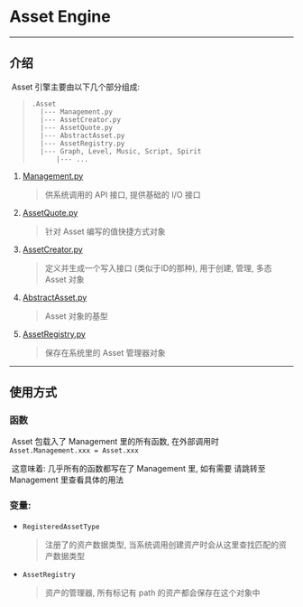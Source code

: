 # Asset Engine

---

## 介绍

​	Asset 引擎主要由以下几个部分组成:

> ```
> .Asset
> 	|--- Management.py
> 	|--- AssetCreator.py
> 	|--- AssetQuote.py
> 	|--- AbstractAsset.py
> 	|--- AssetRegistry.py
> 	|--- Graph, Level, Music, Script, Spirit
> 		|--- ...
> ```

1. [Management.py](.\AssetManagement.md)

   > 供系统调用的 API 接口, 提供基础的 I/O 接口

2. [AssetQuote.py](AssetQuote.md)

   > 针对 Asset 编写的值快捷方式对象

3. [AssetCreator.py](AssetCreator.md)

   > 定义并生成一个写入接口 (类似于ID的那种), 用于创建, 管理, 多态 Asset 对象

5. [AbstractAsset.py](AbstractAsset.md)

   > Asset 对象的基型

6. [AssetRegistry.py](AssetRegistry.md)

   > 保存在系统里的 Asset 管理器对象

---

## 使用方式

### 	函数

​		 Asset 包载入了 Management 里的所有函数, 在外部调用时 `Asset.Management.xxx = Asset.xxx`

​		这意味着: 几乎所有的函数都写在了 Management 里, 如有需要 请跳转至 Management 里查看具体的用法

### 	变量:

- `RegisteredAssetType`

  > 注册了的资产数据类型, 当系统调用创建资产时会从这里查找匹配的资产数据类型

- `AssetRegistry`

  > 资产的管理器, 所有标记有 path 的资产都会保存在这个对象中

